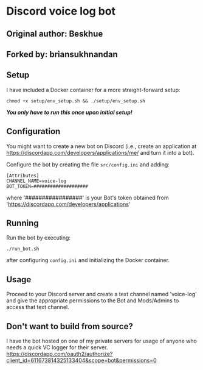 # Discord voice log bot
## Original author: Beskhue
## Forked by: briansukhnandan
## Setup

I have included a Docker container for a more straight-forward setup:

```chmod +x setup/env_setup.sh && ./setup/env_setup.sh```

***You only have to run this once upon initial setup!***

## Configuration
You might want to create a new bot on Discord (i.e., create an application at https://discordapp.com/developers/applications/me/ and turn it into a bot).


Configure the bot by creating the file `src/config.ini` and adding:
```
[Attributes]
CHANNEL_NAME=voice-log
BOT_TOKEN=####################
```
where '#################' is your Bot's token obtained from 'https://discordapp.com/developers/applications'

## Running
Run the bot by executing:

```./run_bot.sh```

after configuring `config.ini` and initializing the Docker container.

## Usage
Proceed to your Discord server and create a text channel named 'voice-log' and give the appropriate permissions
to the Bot and Mods/Admins to access that text channel.

## Don't want to build from source?
I have the bot hosted on one of my private servers for usage of anyone who needs a quick VC logger for their
server.
https://discordapp.com/oauth2/authorize?client_id=611673814325133404&scope=bot&permissions=0
